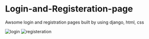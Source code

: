 # Login-and-Registeration-page
Awsome login and registration pages built by using django, html, css


![login](https://user-images.githubusercontent.com/116027794/223840371-f3c3c11d-f7e2-46ae-961d-54410c71aaa8.png)
![registeration](https://user-images.githubusercontent.com/116027794/223840379-ed742474-95c0-4265-b17d-5841cb9edc2b.png)
